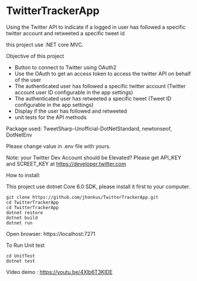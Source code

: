 # TwitterTrackerApp
Using the Twitter API to indicate if a logged in user has followed a specific twitter account and retweeted a specific tweet id

this project use .NET core MVC.


Objective of this project

- Button to connect to Twitter using OAuth2
- Use the OAuth to get an access token to access the twitter API on behalf of the user
- The authenticated user has followed a specific twitter account (Twitter account user ID configurable in the app settings)
- The authenticated user has retweeted a specific tweet (Tweet ID configurable in the app settings)
- Display if the user has followed and retweeted
- unit tests for the API methods


Package used: TweetSharp-Unofficial-DotNetStandard, newtonseof, DotNetEnv


Please change value in .env file with yours.

Note: your Twitter Dev Account should be Elevated?
Please get API_KEY and SCREET_KEY at https://developer.twitter.com


How to install:

This project use dotnet Core 6.0 SDK, please install it first to your computer.

```
git clone https://github.com/jhonkus/TwitterTrackerApp.git
cd TwitterTrackerApp
cd TwitterTrackerApp
dotnet restore
dotnet build
dotnet run

```
Open browser: https://localhost:7271


To Run Unit test

```
cd UnitTest
dotnet test
```


Video demo : https://youtu.be/4Xlb6T3KlDE
